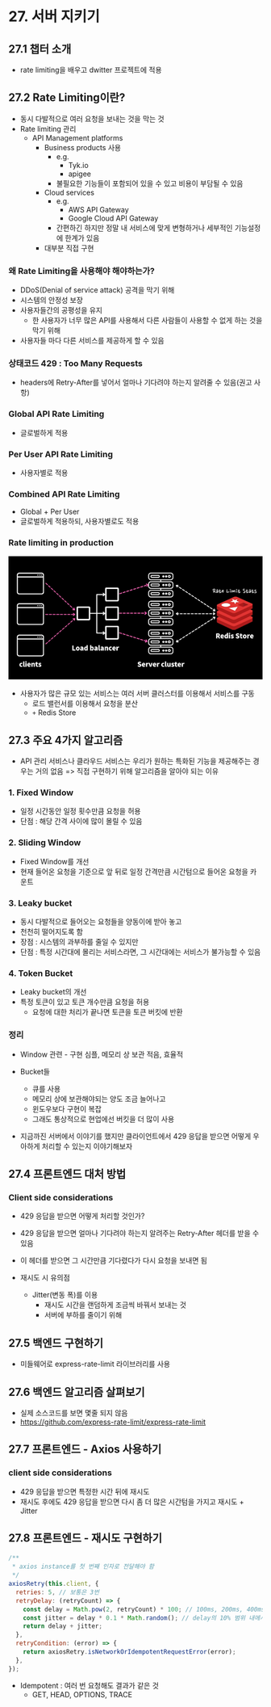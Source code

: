 # 27. 서버 지키기

## 27.1 챕터 소개

- rate limiting을 배우고 dwitter 프로젝트에 적용

## 27.2 Rate Limiting이란?

- 동시 다발적으로 여러 요청을 보내는 것을 막는 것
- Rate limiting 관리
  - API Management platforms
    - Business products 사용
      - e.g.
        - Tyk.io
        - apigee
      - 불필요한 기능들이 포함되어 있을 수 있고 비용이 부담될 수 있음
    - Cloud services
      - e.g.
        - AWS API Gateway
        - Google Cloud API Gateway
      - 간편하긴 하지만 정말 내 서비스에 맞게 변형하거나 세부적인 기능설정에 한계가 있음
    - 대부분 직접 구현

### 왜 Rate Limiting을 사용해야 해야하는가?

- DDoS(Denial of service attack) 공격을 막기 위해
- 시스템의 안정성 보장
- 사용자들간의 공평성을 유지
  - 한 사용자가 너무 많은 API를 사용해서 다른 사람들이 사용할 수 없게 하는 것을 막기 위해
- 사용자들 마다 다른 서비스를 제공하게 할 수 있음

### 상태코드 429 : Too Many Requests

- headers에 Retry-After를 넣어서 얼마나 기다려야 하는지 알려줄 수 있음(권고 사항)

### Global API Rate Limiting

- 글로벌하게 적용

### Per User API Rate Limiting

- 사용자별로 적용

### Combined API Rate Limiting

- Global + Per User
- 글로벌하게 적용하되, 사용자별로도 적용

### Rate limiting in production

![](../images/rate_limiting_in_production.png)

- 사용자가 많은 규모 있는 서비스는 여러 서버 클러스터를 이용해서 서비스를 구동
  - 로드 밸런서를 이용해서 요청을 분산
  - `+` Redis Store

## 27.3 주요 4가지 알고리즘

- API 관리 서비스나 클라우드 서비스는 우리가 원하는 특화된 기능을 제공해주는 경우는 거의 없음 => 직접 구현하기 위해 알고리즘을 알아야 되는 이유

### 1. Fixed Window

- 일정 시간동안 일정 횟수만큼 요청을 허용
- 단점 : 해당 간격 사이에 많이 몰릴 수 있음

### 2. Sliding Window

- Fixed Window를 개선
- 현재 들어온 요청을 기준으로 앞 뒤로 일정 간격만큼 시간텀으로 들어온 요청을 카운트

### 3. Leaky bucket

- 동시 다발적으로 들어오는 요청들을 양동이에 받아 놓고
- 천천히 떨어지도록 함
- 장점 : 시스템의 과부하를 줄일 수 있지만
- 단점 : 특정 시간대에 몰리는 서비스라면, 그 시간대에는 서비스가 불가능할 수 있음

### 4. Token Bucket

- Leaky bucket의 개선
- 특정 토큰이 있고 토큰 개수만큼 요청을 허용
  - 요청에 대한 처리가 끝나면 토큰을 토큰 버킷에 반환

### 정리

- Window 관련 - 구현 심플, 메모리 상 보관 적음, 효율적
- Bucket들

  - 큐를 사용
  - 메모리 상에 보관해야되는 양도 조금 늘어나고
  - 윈도우보다 구현이 복잡
  - 그래도 통상적으로 현업에선 버킷을 더 많이 사용

- 지금까진 서버에서 이야기를 했지만 클라이언트에서 429 응답을 받으면 어떻게 우아하게 처리할 수 있는지 이야기해보자

## 27.4 프론트엔드 대처 방법

### Client side considerations

- 429 응답을 받으면 어떻게 처리할 것인가?
- 429 응답을 받으면 얼마나 기다려야 하는지 알려주는 Retry-After 헤더를 받을 수 있음
- 이 헤더를 받으면 그 시간만큼 기다렸다가 다시 요청을 보내면 됨

- 재시도 시 유의점
  - Jitter(변동 폭)를 이용
    - 재시도 시간을 랜덤하게 조금씩 바꿔서 보내는 것
    - 서버에 부하를 줄이기 위해

## 27.5 백엔드 구현하기

- 미들웨어로 express-rate-limit 라이브러리를 사용

## 27.6 백엔드 알고리즘 살펴보기

- 실제 소스코드를 보면 몇줄 되지 않음
- https://github.com/express-rate-limit/express-rate-limit

## 27.7 프론트엔드 - Axios 사용하기

### client side considerations

- 429 응답을 받으면 특정한 시간 뒤에 재시도
- 재시도 후에도 429 응답을 받으면 다시 좀 더 많은 시간텀을 가지고 재시도 + Jitter

## 27.8 프론트엔드 - 재시도 구현하기

```js
/**
 * axios instance를 첫 번째 인자로 전달해야 함
 */
axiosRetry(this.client, {
  retries: 5, // 보통은 3번
  retryDelay: (retryCount) => {
    const delay = Math.pow(2, retryCount) * 100; // 100ms, 200ms, 400ms, 800ms, 1600ms
    const jitter = delay * 0.1 * Math.random(); // delay의 10% 범위 내에서 랜덤으로 더해줌
    return delay + jitter;
  },
  retryCondition: (error) => {
    return axiosRetry.isNetworkOrIdempotentRequestError(error);
  },
});
```

- Idempotent : 여러 번 요청해도 결과가 같은 것
  - GET, HEAD, OPTIONS, TRACE
